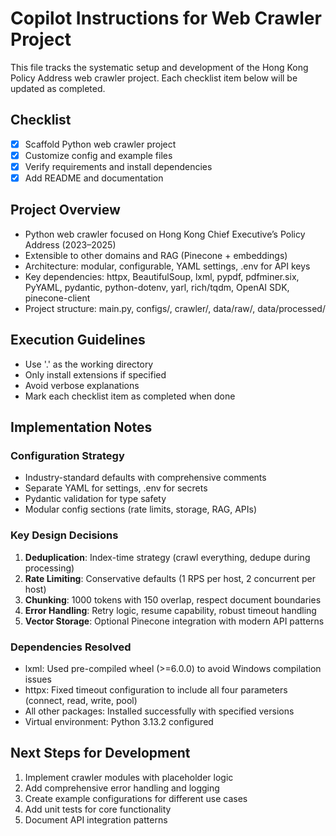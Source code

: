 # Copilot Instructions for Web Crawler Project

This file tracks the systematic setup and development of the Hong Kong Policy Address web crawler project. Each checklist item below will be updated as completed.

## Checklist

- [x] Scaffold Python web crawler project
- [x] Customize config and example files
- [x] Verify requirements and install dependencies
- [x] Add README and documentation

## Project Overview

- Python web crawler focused on Hong Kong Chief Executive’s Policy Address (2023–2025)
- Extensible to other domains and RAG (Pinecone + embeddings)
- Architecture: modular, configurable, YAML settings, .env for API keys
- Key dependencies: httpx, BeautifulSoup, lxml, pypdf, pdfminer.six, PyYAML, pydantic, python-dotenv, yarl, rich/tqdm, OpenAI SDK, pinecone-client
- Project structure: main.py, configs/, crawler/, data/raw/, data/processed/

## Execution Guidelines
- Use '.' as the working directory
- Only install extensions if specified
- Avoid verbose explanations
- Mark each checklist item as completed when done

## Implementation Notes

### Configuration Strategy
- Industry-standard defaults with comprehensive comments
- Separate YAML for settings, .env for secrets
- Pydantic validation for type safety
- Modular config sections (rate limits, storage, RAG, APIs)

### Key Design Decisions
1. **Deduplication**: Index-time strategy (crawl everything, dedupe during processing)
2. **Rate Limiting**: Conservative defaults (1 RPS per host, 2 concurrent per host)
3. **Chunking**: 1000 tokens with 150 overlap, respect document boundaries
4. **Error Handling**: Retry logic, resume capability, robust timeout handling
5. **Vector Storage**: Optional Pinecone integration with modern API patterns

### Dependencies Resolved
- lxml: Used pre-compiled wheel (>=6.0.0) to avoid Windows compilation issues
- httpx: Fixed timeout configuration to include all four parameters (connect, read, write, pool)
- All other packages: Installed successfully with specified versions
- Virtual environment: Python 3.13.2 configured

## Next Steps for Development
1. Implement crawler modules with placeholder logic
2. Add comprehensive error handling and logging
3. Create example configurations for different use cases
4. Add unit tests for core functionality
5. Document API integration patterns
